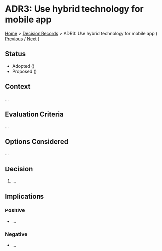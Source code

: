 # ADR3: Use hybrid technology for mobile app

[Home](../README.md) > [Decision Records](../README.md#decision-records) > ADR3: Use hybrid technology for mobile app ( [Previous](./adr2-use-an-existing-email-processing-service.md) / [Next](./adr4-do-not-implement-shared-caching.md) )

## Status

* Adopted ()
* Proposed ()

## Context

...

## Evaluation Criteria

...

## Options Considered

...

## Decision

1. ...

## Implications

### Positive

* ...

### Negative

* ...
